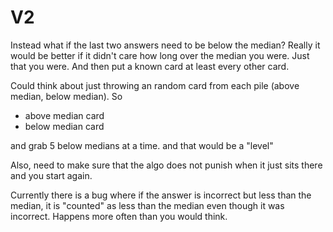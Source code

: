 # V2

Instead what if the last two answers need to be below the median? Really it would be better if it didn't care how long over the median you were. Just that you were. And then put a known card at least every other card. 

Could think about just throwing an random card from each pile (above median, below median).
So
- above median card
- below median card

and grab 5 below medians at a time. and that would be a "level"

Also, need to make sure that the algo does not punish when it just sits there and you start again.

Currently there is a bug where if the answer is incorrect but less than the median, it is "counted" as less than the median even though it was incorrect. Happens more often than you would think.